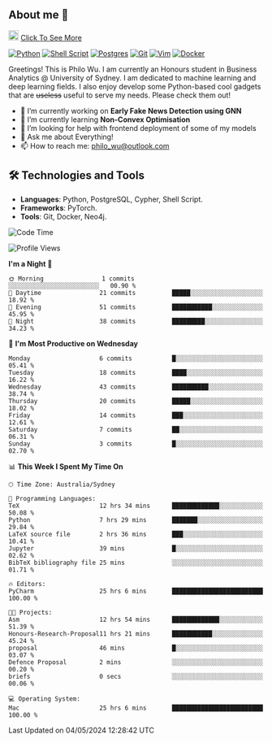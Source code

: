 ## About me 🤗

<a href="#"><img src="https://media.giphy.com/media/hvRJCLFzcasrR4ia7z/giphy.gif" width="20px" height="20px"></a> [Click To See More](https://philowu.notion.site/philowu/Philo-Hao-Wu-8bc7b2a81217493399d7db22df70fbfd)

[![Python](https://img.shields.io/badge/python-3670A0?style=for-the-badge&logo=python&logoColor=ffdd54)](#)
[![Shell Script](https://img.shields.io/badge/shell_script-%23121011.svg?style=for-the-badge&logo=gnu-bash&logoColor=white)](#)
[![Postgres](https://img.shields.io/badge/postgres-%23316192.svg?style=for-the-badge&logo=postgresql&logoColor=white)](#)
[![Git](https://img.shields.io/badge/git-%23F05033.svg?style=for-the-badge&logo=git&logoColor=white)](#)
[![Vim](https://img.shields.io/badge/VIM-%2311AB00.svg?style=for-the-badge&logo=vim&logoColor=white)](#)
[![Docker](https://img.shields.io/badge/docker-%230db7ed.svg?style=for-the-badge&logo=docker&logoColor=white)](#)

Greetings! This is Philo Wu. I am currently an Honours student in Business Analytics \@ University of Sydney. I am dedicated to machine learning and deep learning fields. I also enjoy develop some Python-based cool gadgets that are ~~useless~~ useful to serve my needs. Please check them out!

- 🔭 I’m currently working on **Early Fake News Detection using GNN**
- 🌱 I’m currently learning **Non-Convex Optimisation**
- 🤔 I’m looking for help with frontend deployment of some of my models
- 💬 Ask me about Everything!
- 📫 How to reach me: philo_wu@outlook.com

## 🛠 Technologies and Tools
- **Languages**: Python, PostgreSQL, Cypher, Shell Script.
- **Frameworks**: PyTorch.
- **Tools**: Git, Docker, Neo4j.

<!--START_SECTION:waka-->
![Code Time](http://img.shields.io/badge/Code%20Time-125%20hrs%2047%20mins-blue)

![Profile Views](http://img.shields.io/badge/Profile%20Views-7-blue)

**I'm a Night 🦉** 

```text
🌞 Morning                1 commits           ░░░░░░░░░░░░░░░░░░░░░░░░░   00.90 % 
🌆 Daytime                21 commits          █████░░░░░░░░░░░░░░░░░░░░   18.92 % 
🌃 Evening                51 commits          ███████████░░░░░░░░░░░░░░   45.95 % 
🌙 Night                  38 commits          █████████░░░░░░░░░░░░░░░░   34.23 % 
```
📅 **I'm Most Productive on Wednesday** 

```text
Monday                   6 commits           █░░░░░░░░░░░░░░░░░░░░░░░░   05.41 % 
Tuesday                  18 commits          ████░░░░░░░░░░░░░░░░░░░░░   16.22 % 
Wednesday                43 commits          ██████████░░░░░░░░░░░░░░░   38.74 % 
Thursday                 20 commits          █████░░░░░░░░░░░░░░░░░░░░   18.02 % 
Friday                   14 commits          ███░░░░░░░░░░░░░░░░░░░░░░   12.61 % 
Saturday                 7 commits           ██░░░░░░░░░░░░░░░░░░░░░░░   06.31 % 
Sunday                   3 commits           █░░░░░░░░░░░░░░░░░░░░░░░░   02.70 % 
```


📊 **This Week I Spent My Time On** 

```text
🕑︎ Time Zone: Australia/Sydney

💬 Programming Languages: 
TeX                      12 hrs 34 mins      █████████████░░░░░░░░░░░░   50.08 % 
Python                   7 hrs 29 mins       ███████░░░░░░░░░░░░░░░░░░   29.84 % 
LaTeX source file        2 hrs 36 mins       ███░░░░░░░░░░░░░░░░░░░░░░   10.41 % 
Jupyter                  39 mins             █░░░░░░░░░░░░░░░░░░░░░░░░   02.62 % 
BibTeX bibliography file 25 mins             ░░░░░░░░░░░░░░░░░░░░░░░░░   01.71 % 

🔥 Editors: 
PyCharm                  25 hrs 6 mins       █████████████████████████   100.00 % 

🐱‍💻 Projects: 
Asm                      12 hrs 54 mins      █████████████░░░░░░░░░░░░   51.39 % 
Honours-Research-Proposal11 hrs 21 mins      ███████████░░░░░░░░░░░░░░   45.24 % 
proposal                 46 mins             █░░░░░░░░░░░░░░░░░░░░░░░░   03.07 % 
Defence Proposal         2 mins              ░░░░░░░░░░░░░░░░░░░░░░░░░   00.20 % 
briefs                   0 secs              ░░░░░░░░░░░░░░░░░░░░░░░░░   00.06 % 

💻 Operating System: 
Mac                      25 hrs 6 mins       █████████████████████████   100.00 % 
```


 Last Updated on 04/05/2024 12:28:42 UTC
<!--END_SECTION:waka-->
